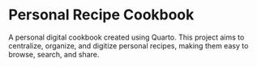 # Personal Recipe Cookbook

A personal digital cookbook created using Quarto. This project aims to centralize, organize, and digitize personal recipes, making them easy to browse, search, and share.
